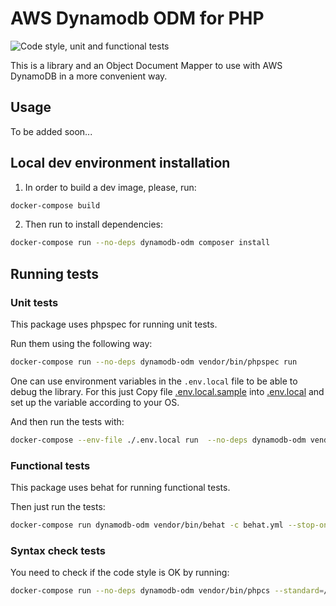 # AWS Dynamodb ODM for PHP

![Code style, unit and functional tests](https://github.com/AutoProtect-Group/php-dynamodb-odm/actions/workflows/ci.yml/badge.svg)

This is a library and an Object Document Mapper to use with AWS DynamoDB in a more convenient way.

## Usage

To be added soon...

## Local dev environment installation

1. In order to build a dev image, please, run: 
```bash
docker-compose build
```
2. Then run to install dependencies: 
```bash
docker-compose run --no-deps dynamodb-odm composer install
```

## Running tests

### Unit tests

This package uses phpspec for running unit tests.

Run them using the following way:
```bash
docker-compose run --no-deps dynamodb-odm vendor/bin/phpspec run
```

One can use environment variables in the `.env.local` file to be able to debug the library. For this just Copy file [.env.local.sample](.env.local.sample) into [.env.local](.env.local) and set up the variable according to your OS.

And then run the tests with:

```bash
docker-compose --env-file ./.env.local run  --no-deps dynamodb-odm vendor/bin/phpspec run
```

### Functional tests

This package uses behat for running functional tests.
 
Then just run the tests:
 
```bash
docker-compose run dynamodb-odm vendor/bin/behat -c behat.yml --stop-on-failure
```

### Syntax check tests

You need to check if the code style is OK by running:
```bash
docker-compose run --no-deps dynamodb-odm vendor/bin/phpcs --standard=/application/phpcs.xml
```
